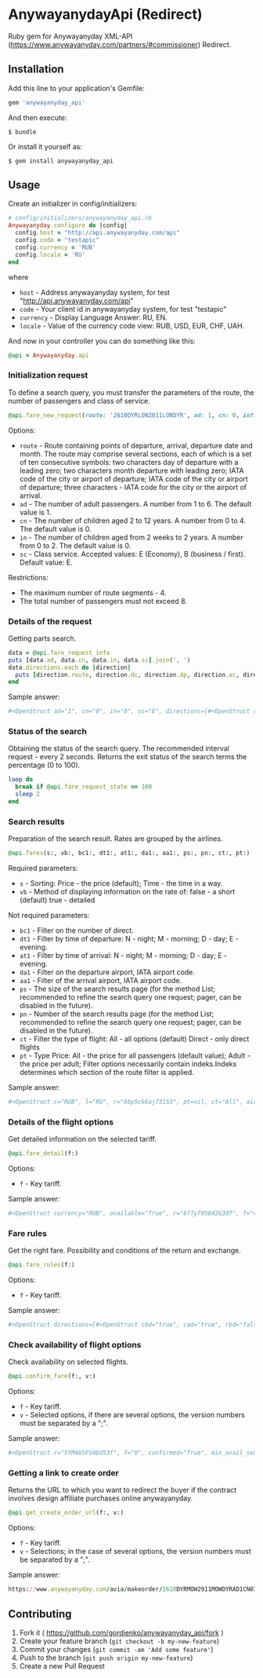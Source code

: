 # AnywayanydayApi (Redirect)

Ruby gem for Anywayanyday XML-API (https://www.anywayanyday.com/partners/#commissioner) Redirect.

## Installation

Add this line to your application's Gemfile:

```ruby
gem 'anywayanyday_api'
```

And then execute:

    $ bundle

Or install it yourself as:

    $ gem install anywayanyday_api

## Usage

Create an initializer in config/initializers:

```ruby
# config/initializers/anywayanyday_api.rb
Anywayanyday.configure do |config|
  config.host = "http://api.anywayanyday.com/api"
  config.code = "testapic"
  config.currency = 'RUB'
  config.locale = 'RU'
end

```

where

 * `host` - Address anywayanyday system, for test "http://api.anywayanyday.com/api"
 * `code` - Your client id in anywayanyday system, for test "testapic"
 * `currency` - Display Language Answer: RU, EN.
 * `locale` - Value of the currency code view: RUB, USD, EUR, CHF, UAH.

And now in your controller you can do something like this:

```ruby
@api = Anywayanyday.api
```

### Initialization request

To define a search query, you must transfer the parameters of the route, the number of passengers and class of service.

```ruby
@api.fare_new_request(route: '2610DYRLON2811LONDYR', ad: 1, cn: 0, inf: 0,  sc: 'E')
```
Options:

 * `route` - Route containing points of departure, arrival, departure date and month. The route may comprise several sections, each of which is a set of ten consecutive symbols:
two characters day of departure with a leading zero; two characters month departure with leading zero; IATA code of the city or airport of departure; IATA code of the city or airport of departure; three characters - IATA code for the city or the airport of arrival.
 * `ad` - The number of adult passengers. A number from 1 to 6. The default value is 1.
 * `cn` - The number of children aged 2 to 12 years. A number from 0 to 4. The default value is 0.
 * `in` - The number of children aged from 2 weeks to 2 years. A number from 0 to 2. The default value is 0.
 * `sc` - Class service. Accepted values: E (Economy), B (business / first). Default value: E.

Restrictions:

 * The maximum number of route segments - 4.
 * The total number of passengers must not exceed 8.

### Details of the request

Getting parts search.

```ruby
data = @api.fare_request_info
puts [data.ad, data.cn, data.in, data.sc].join(', ')
data.directions.each do |direction|
  puts [direction.route, direction.dc, direction.dp, direction.ac, direction.ap, direction.dd].join(', ')
end
```

Sample answer:

```ruby
#<OpenStruct ad="1", cn="0", in="0", sc="E", directions=[#<OpenStruct route="DYRMOW", dc="Россия", dp="Анадырь", ac="Россия", ap="Москва", dd=Mon, 26 Oct 2015>, #<OpenStruct route="MOWDYR", dc="Россия", dp="Москва", ac="Россия", ap="Анадырь", dd=Sun, 29 Nov 2015>]>
```


### Status of the search

Obtaining the status of the search query. The recommended interval request - every 2 seconds.
Returns the exit status of the search terms the percentage (0 to 100).

```ruby
loop do
  break if @api.fare_request_state == 100
  sleep 2
end
```

### Search results

Preparation of the search result. Rates are grouped by the airlines.

```ruby
@api.fares(s:, vb:, bc1:, dt1:, at1:, da1:, aa1:, ps:, pn:, ct:, pt:)
```

Required parameters:

 * `s` - Sorting: Price - the price (default); Time - the time in a way.
 * `vb` - Method of displaying information on the rate of: false - a short (default) true - detailed

Not required parameters:

 * `bc1` - Filter on the number of direct.
 * `dt1` - Filter by time of departure: N - night; M - morning; D - day; E - evening.
 * `at1` - Filter by time of arrival: N - night; M - morning; D - day; E - evening.
 * `da1` - Filter on the departure airport, IATA airport code.
 * `aa1` - Filter of the arrival airport, IATA airport code.
 * `ps` - The size of the search results page (for the method List; recommended to refine the search query one request; pager, can be disabled in the future).
 * `pn` - Number of the search results page (for the method List; recommended to refine the search query one request; pager, can be disabled in the future).
 * `ct` - Filter the type of flight: All - all options (default) Direct - only direct flights
 * `pt` - Type Price: All - the price for all passengers (default value); Adult - the price per adult; Filter options necessarily contain indeks.Indeks determines which section of the route filter is applied.

Sample answer:

```ruby
#<OpenStruct c="RUB", l="RU", r="66p5ck6aj73153", pt=nil, ct="All", airlines=[#<OpenStruct c="UN", n="Transaero Airlines", fares=[#<OpenStruct id="0", at="57101", avl="true", res="true", mm="false", mmc="", cs="0", sts="unknown", dirs=[#<OpenStruct dep_apt="DYR", arr_apt="DME", sep_tm="D", arr_tm="D", hr="8", min="25", brd_cng="0", flt_num="UN-112">, #<OpenStruct dep_apt="DME", arr_apt="DYR", sep_tm="E", arr_tm="D", hr="8", min="20", brd_cng="0", flt_num="UN-111">]>, #<OpenStruct id="4", at="62645", avl="true", res="true", mm="false", mmc="", cs="0", sts="2", dirs=[#<OpenStruct dep_apt="DYR", arr_apt="DME", sep_tm="D", arr_tm="D", hr="8", min="25", brd_cng="0", flt_num="UN-112">, #<OpenStruct dep_apt="DME", arr_apt="DYR", sep_tm="E", arr_tm="D", hr="8", min="20", brd_cng="0", flt_num="UN-111">]>]>]>
```

### Details of the flight options

Get detailed information on the selected tariff.

```ruby
@api.fare_detail(f:)
```

Options:

 * `f` - Key tariff.

Sample answer:

```ruby
#<OpenStruct currency="RUB", available="True", r="b77y705842G3df", f="4", v="", can_make_reservation="true", mm="false", mmc="", cs="0", total_amount="62645", need_middle_name="false", min_avail_seats="2", adults="1", children="0", infants="0", airline_code="UN", airline_name="Transaero Airlines", reservation_time_limit=2015-09-29 19:59:00 +1200, a_base="50270", a_taxes="11720", a_total="61990", c_base="0", c_taxes="0", c_total="0", i_base="0", i_taxes="0", i_total="0", dirs=[#<OpenStruct variants=[#<OpenStruct id="0", tt="08:25", legs=[#<OpenStruct sc="E", bc="V", fn="UN-112", ft="08:25", plane_code="763", plane_name="Boeing 767", carrier_code=nil, carrier_name=nil, departure_code="DYR", departure_contry="Россия", departure_city="Анадырь", departure_airport="Анадырь", departure_terminal=nil, departure_date="2015-10-26", departure_time="15:25", departure_day_of_week="Monday", arrival_code="DME", arrival_contry="Россия", arrival_city="Москва", arrival_airport="Домодедово", arrival_terminal=nil, arrival_date="2015-10-26", arrival_time="14:50", arrival_day_of_week="Monday">]>]>, #<OpenStruct variants=[#<OpenStruct id="1", tt="08:20", legs=[#<OpenStruct sc="E", bc="V", fn="UN-111", ft="08:20", plane_code="763", plane_name="Boeing 767", carrier_code=nil, carrier_name=nil, departure_code="DME", departure_contry="Россия", departure_city="Москва", departure_airport="Домодедово", departure_terminal=nil, departure_date="2015-11-29", departure_time="19:05", departure_day_of_week="Sunday", arrival_code="DYR", arrival_contry="Россия", arrival_city="Анадырь", arrival_airport="Анадырь", arrival_terminal=nil, arrival_date="2015-11-30", arrival_time="12:25", arrival_day_of_week="Monday">]>]>]>
```

### Fare rules

Get the right fare. Possibility and conditions of the return and exchange.

```ruby
@api.fare_rules(f:)
```

Options:

 * `f` - Key tariff.

Sample answer:

```ruby
#<OpenStruct directions=[#<OpenStruct cbd="true", cad="true", rbd="false", rad="false", dep_ctry="Россия", dep_city="Анадырь", dep_apt="Анадырь", arr_ctry="MOW", arr_city="MOW", arr_apt="MOW", rules="RULES TEXT...">, #<OpenStruct cbd="true", cad="true", rbd="false", rad="false", dep_ctry="MOW", dep_city="MOW", dep_apt="MOW", arr_ctry="Россия", arr_city="Анадырь", arr_apt="Анадырь", rules="RULES TEXT...">]
```


### Check availability of flight options

Check availability on selected flights.

```ruby
@api.confirm_fare(f:, v:)
```

Options:

 * `f` - Key tariff.
 * `v` - Selected options, if there are several options, the version numbers must be separated by a ";".

Sample answer:

```ruby
#<OpenStruct r="SYM465FV4Dd53f", f="0", confirmed="True", min_avail_seats="1">
```

### Getting a link to create order

Returns the URL to which you want to redirect the buyer if the contract involves design affiliate purchases online anywayanyday.

```ruby
@api.get_create_order_url(f:, v:)
```

Options:

 * `f` - Key tariff.
 * `v` - Selections; in the case of several options, the version numbers must be separated by a ";".

Sample answer:

```ruby
https://www.anywayanyday.com/avia/makeorder/2610DYRMOW2911MOWDYRAD1CN0IN0SCE/DYR1525U825N112E1450DME-DME1905U820N111E11225DYR/RUB61761/65BFBE2C5C30811A747A3377458B70748AE63A66624582E7669138CF1543ABA5?RequestId=zHH06NF632Ycd5&FareId=1&SegmentId=0;1&FareConfirmed=False&Language=RU&Currency=RUB
```

## Contributing

1. Fork it ( https://github.com/gordienko/anywayanyday_api/fork )
2. Create your feature branch (`git checkout -b my-new-feature`)
3. Commit your changes (`git commit -am 'Add some feature'`)
4. Push to the branch (`git push origin my-new-feature`)
5. Create a new Pull Request
